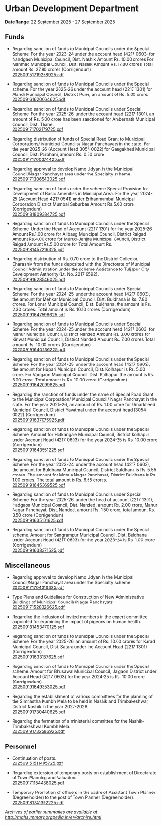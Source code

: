 # Urban Development Department

**Date Range**: 22 September 2025 - 27 September 2025


## Funds
- Regarding sanction of funds to Municipal Councils under the Special Scheme. For the year 2023-24 under the account head (4217 0603) for Nandgaon Municipal Council, Dist. Nashik Amount Rs. 10.00 crores For Manmad Municipal Council, Dist. Nashik Amount Rs. 17.80 crores Total amount Rs. 27.80 crores (Corrigendum)\
  [202509151719258925.pdf](https://gr.maharashtra.gov.in/Site/Upload/Government%20Resolutions/English/202509151719258925.pdf)

- Regarding sanction of funds to Municipal Councils under the Special scheme. For the year 2025-26 under the account head (2217 1301) for Alandi Municipal Council, District Pune, an amount of Rs. 5.00 crore.\
  [202509161620064625.pdf](https://gr.maharashtra.gov.in/Site/Upload/Government%20Resolutions/English/202509161620064625.pdf)

- Regarding sanction of funds to Municipal Councils under Special Scheme. For the year 2025-26, under the account head (2217 1301), an amount of Rs. 5.00 crore has been sanctioned for Ambernath Municipal Council, Dist. Thane.\
  [202509171702179725.pdf](https://gr.maharashtra.gov.in/Site/Upload/Government%20Resolutions/English/202509171702179725.pdf)

- Regarding distribution of funds of Special Road Grant to Municipal Corporations/ Municipal Councils/ Nagar Panchayats in the state. For the year 2025-26 (Account Head 3054 0022) for Gangakhed Municipal Council, Dist. Parbhani, amount Rs. 0.50 crore\
  [202509171700374425.pdf](https://gr.maharashtra.gov.in/Site/Upload/Government%20Resolutions/English/202509171700374425.pdf)

- Regarding approval to develop Namo Udyan in the Municipal Council/Nagar Panchayat area under the Specialty scheme.\
  [202509171306543025.pdf](https://gr.maharashtra.gov.in/Site/Upload/Government%20Resolutions/English/202509171306543025.pdf)

- Regarding sanction of funds under the scheme Special Provision for Development of Basic Amenities in Municipal Area. For the year 2024-25 (Account Head 4217 0541) under Brihanmumbai Municipal Corporation District Mumbai Suburban Amount Rs.5.00 crore (Corrigendum)\
  [202509181809384725.pdf](https://gr.maharashtra.gov.in/Site/Upload/Government%20Resolutions/English/202509181809384725.pdf)

- Regarding sanction of funds to Municipal Councils under the Special Scheme. Under the Head of Account (2217 1301) for the year 2025-26 Amount Rs.1.00 crore for Alibaug Municipal Council, District Raigad Amount Rs.4.00 crore for Murud-Janjira Municipal Council, District Raigad Amount Rs.5.00 crore for Total Amount Rs.\
  [202509181457216325.pdf](https://gr.maharashtra.gov.in/Site/Upload/Government%20Resolutions/English/202509181457216325.pdf)

- Regarding distribution of Rs. 0.70 crore to the District Collector, Dharashiv from the funds deposited with the Directorate of Municipal Council Administration under the scheme Assistance to Tuljapur City Development Authority (Lt. No. 2217 9592).\
  [202509191628546025.pdf](https://gr.maharashtra.gov.in/Site/Upload/Government%20Resolutions/English/202509191628546025....pdf)

- Regarding sanction of funds to Municipal Councils under Special Scheme. For the year 2024-25, under the account head (4217 0603), the amount for Mehkar Municipal Council, Dist. Buldhana is Rs. 7.80 crores. For Lonar Municipal Council, Dist. Buldhana, the amount is Rs. 2.30 crores. Total amount is Rs. 10.10 crores (Corrigendum)\
  [202509191647596625.pdf](https://gr.maharashtra.gov.in/Site/Upload/Government%20Resolutions/English/202509191647596625.pdf)

- Regarding sanction of funds to Municipal Councils under Special Scheme. For the year 2024-25 under the account head (4217 0603) for Mahur Municipal Council, District Nanded Amount Rs. 3.00 crores for Kinwat Municipal Council, District Nanded Amount Rs. 7.00 crores Total amount Rs. 10.00 crores (Corrigendum)\
  [202509191640236225.pdf](https://gr.maharashtra.gov.in/Site/Upload/Government%20Resolutions/English/202509191640236225.pdf)

- Regarding sanction of funds to Municipal Councils under the Special Scheme. For the year 2024-25, under the account head (4217 0603), the amount for Hupari Municipal Council, Dist. Kolhapur is Rs. 5.00 crore. For Vadgaon Municipal Council, Dist. Kolhapur, the amount is Rs. 5.00 crore. Total amount is Rs. 10.00 crore (Corrigendum)\
  [202509191642099825.pdf](https://gr.maharashtra.gov.in/Site/Upload/Government%20Resolutions/English/202509191642099825.pdf)

- Regarding the sanction of funds under the name of Special Road Grant to the Municipal Corporation/ Municipal Council/ Nagar Panchayat in the state. For the year 2025-26, an amount of Rs. 1.00 crore for Umarkheed Municipal Council, District Yavatmal under the account head (3054 0022) (Corrigendum)\
  [202509191637075925.pdf](https://gr.maharashtra.gov.in/Site/Upload/Government%20Resolutions/English/202509191637075925.pdf)

- Regarding sanction of funds to Municipal Councils under the Special Scheme. Amount for Hatkangale Municipal Council, District Kolhapur under Account Head (4217 0603) for the year 2024-25 is Rs. 10.00 crore (Corrigendum)\
  [202509191643551225.pdf](https://gr.maharashtra.gov.in/Site/Upload/Government%20Resolutions/English/202509191643551225.pdf)

- Regarding sanction of funds to Municipal Councils under the Special Scheme. For the year 2023-24, under the account head (4217 0603), the amount for Buldhana Municipal Council, District Buldhana is Rs. 5.55 crores. The amount for Motala Nagar Panchayat, District Buldhana is Rs. 1.00 crores. The total amount is Rs. 6.55 crores.\
  [202509191645369525.pdf](https://gr.maharashtra.gov.in/Site/Upload/Government%20Resolutions/English/202509191645369525.pdf)

- Regarding sanction of funds to Municipal Councils under Special Scheme. For the year 2025-26, under the head of account (2217 1301), Hadgaon Municipal Council, Dist. Nanded, amount Rs. 2.00 crore, Mahur Nagar Panchayat, Dist. Nanded, amount Rs. 1.50 crore, total amount Rs. 3.50 crore (Corrigendum)\
  [202509191635101625.pdf](https://gr.maharashtra.gov.in/Site/Upload/Government%20Resolutions/English/202509191635101625.pdf)

- Regarding sanction of funds to Municipal Councils under the Special scheme. Amount for Sangrampur Municipal Council, Dist. Buldhana under Account Head (4217 0603) for the year 2023-24 is Rs. 1.00 crore (Corrigendum)\
  [202509191638371525.pdf](https://gr.maharashtra.gov.in/Site/Upload/Government%20Resolutions/English/202509191638371525.pdf)

## Miscellaneous
- Regarding approval to develop Namo Udyan in the Municipal Council/Nagar Panchayat area under the Specialty scheme.\
  [202509171704316325.pdf](https://gr.maharashtra.gov.in/Site/Upload/Government%20Resolutions/English/202509171704316325.pdf)

- Type Plans and Guidelines for Construction of New Administrative Buildings of Municipal Councils/Nagar Panchayats\
  [202509171528326625.pdf](https://gr.maharashtra.gov.in/Site/Upload/Government%20Resolutions/English/202509171528326625.....pdf)

- Regarding the inclusion of invited members in the expert committee appointed for examining the impact of pigeons on human health.\
  [202509181453470125.pdf](https://gr.maharashtra.gov.in/Site/Upload/Government%20Resolutions/English/202509181453470125.pdf)

- Regarding sanction of funds to Municipal Councils under the Special Scheme. For the year 2025-26, an amount of Rs. 10.00 crores for Karad Municipal Council, Dist. Satara under the Account Head (2217 1301) (Corrigendum)\
  [202509191633187625.pdf](https://gr.maharashtra.gov.in/Site/Upload/Government%20Resolutions/English/202509191633187625.pdf)

- Regarding sanction of funds to Municipal Councils under the Special scheme. Amount for Bhusawal Municipal Council, Jalgaon District under Account Head (4217 0603) for the year 2024-25 is Rs. 10.00 crore (Corrigendum)\
  [202509191649353025.pdf](https://gr.maharashtra.gov.in/Site/Upload/Government%20Resolutions/English/202509191649353025.pdf)

- Regarding the establishment of various committees for the planning of the Simhastha Kumbh Mela to be held in Nashik and Trimbakeshwar, District Nashik in the year 2027-2028.\
  [202509191730440625.pdf](https://gr.maharashtra.gov.in/Site/Upload/Government%20Resolutions/English/202509191730440625.pdf)

- Regarding the formation of a ministerial committee for the Nashik-Trimbakeshwar Kumbh Mela.\
  [202509191732586925.pdf](https://gr.maharashtra.gov.in/Site/Upload/Government%20Resolutions/English/202509191732586925.pdf)

## Personnel
- Continuation of posts.\
  [202509151511405725.pdf](https://gr.maharashtra.gov.in/Site/Upload/Government%20Resolutions/English/202509151511405725.pdf)

- Regarding extension of temporary posts on establishment of Directorate of Town Planning and Valuation.\
  [202509171154438025.pdf](https://gr.maharashtra.gov.in/Site/Upload/Government%20Resolutions/English/202509171154438025....pdf)

- Temporary Promotion of officers in the cadre of Assistant Town Planner (Degree holder) to the post of Town Planner (Degree holder).\
  [202509181741392225.pdf](https://gr.maharashtra.gov.in/Site/Upload/Government%20Resolutions/English/202509181741392225.pdf)


*Archives of earlier summaries are available at http://mahsummary.orgpedia.in/en/archive.html*